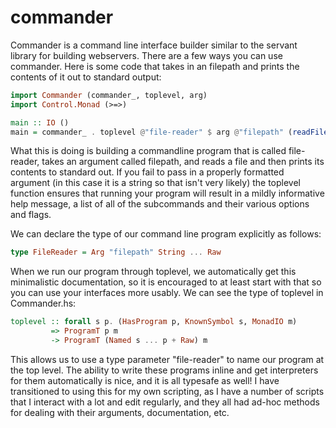 # commander

Commander is a command line interface builder similar to the servant library
for building webservers. There are a few ways you can use commander. Here is
some code that takes in an filepath and prints the contents of it out to standard
output:

```haskell
import Commander (commander_, toplevel, arg)
import Control.Monad (>=>)

main :: IO ()
main = commander_ . toplevel @"file-reader" $ arg @"filepath" (readFile >=> putStrLn)
```

What this is doing is building a commandline program that is called file-reader, takes
an argument called filepath, and reads a file and then prints its contents to standard
out. If you fail to pass in a properly formatted argument (in this case it is a string
so that isn't very likely) the toplevel function ensures that running your program will
result in a mildly informative help message, a list of all of the subcommands and their
various options and flags.

We can declare the type of our command line program explicitly as follows:

```haskell
type FileReader = Arg "filepath" String ... Raw
```

When we run our program through toplevel, we automatically get this minimalistic
documentation, so it is encouraged to at least start with that so you can use your interfaces
more usably. We can see the type of toplevel in Commander.hs:

```haskell
toplevel :: forall s p. (HasProgram p, KnownSymbol s, MonadIO m) 
         => ProgramT p m
         -> ProgramT (Named s ... p + Raw) m
```

This allows us to use a type parameter "file-reader" to name our program at the top level.
The ability to write these programs inline and get interpreters for them automatically is
nice, and it is all typesafe as well! I have transitioned to using this for my own scripting,
as I have a number of scripts that I interact with a lot and edit regularly, and they
all had ad-hoc methods for dealing with their arguments, documentation, etc.
